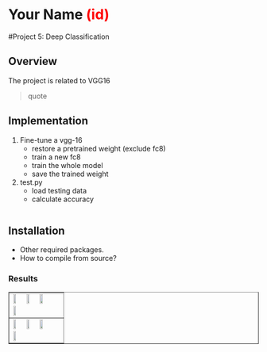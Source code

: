 # Your Name <span style="color:red">(id)</span>

#Project 5: Deep Classification

## Overview
The project is related to VGG16
> quote


## Implementation
1. Fine-tune a vgg-16
	* restore a pretrained weight (exclude fc8)
	* train a new fc8
	* train the whole model
	* save the trained weight
2. test.py
	* load testing data
	* calculate accuracy

```

```

## Installation
* Other required packages.
* How to compile from source?

### Results

<table border=1>
<tr>
<td>
<img src="placeholder.jpg" width="24%"/>
<img src="placeholder.jpg"  width="24%"/>
<img src="placeholder.jpg" width="24%"/>
<img src="placeholder.jpg" width="24%"/>
</td>
</tr>

<tr>
<td>
<img src="placeholder.jpg" width="24%"/>
<img src="placeholder.jpg"  width="24%"/>
<img src="placeholder.jpg" width="24%"/>
<img src="placeholder.jpg" width="24%"/>
</td>
</tr>

</table>


